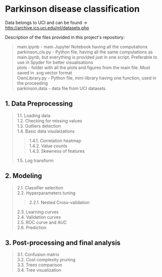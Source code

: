 # Parkinson disease classification

Data belongs to UCI and can be found -> http://archive.ics.uci.edu/ml/datasets.php

Description of the files provided in this project's repository:
> main.ipynb - main Jupyter Notebook having all the computations <br />
> parkinson_cls.py - Python file, having all the same computations as main.ipynb, but everything is provided just in one script. Preferable to use in Spyder for better visualisations <br />
> plots - folder with all the plots and figures from the main file. Most saved in .svg vector format <br />
> OwnLibrary.py - Python file, mini-library having one function, used in the proceeding <br />
> parkinson.data - data file from UCI datasets <br />


## 1. Data Preprocessing
> 1.1. Loading data <br /> 
> 1.2. Checking for missing values <br /> 
> 1.3. Outliers detection <br /> 
> 1.4. Basic data visulaizations <br /> 
>> 1.4.1. Correlation heatmap <br />
>> 1.4.2. Value counts <br />
>> 1.4.3. Skewness of features <br />
>
> 1.5. Log transform <br />

## 2. Modeling
> 2.1. Classifier selection <br />
> 2.2. Hyperparameters tuning <br />
>> 2.2.1. Nested Cross-validation
>
> 2.3. Learning curves <br />
> 2.4. Validation curves <br />
> 2.5. ROC curve and AUC <br />
> 2.6. Prediction <br />

## 3. Post-processing and final analysis
> 3.1. Confusion matrix <br />
> 3.2. Cost complexity pruning <br />
> 3.3. Trees comparison <br />
> 3.4. Tree visualization
